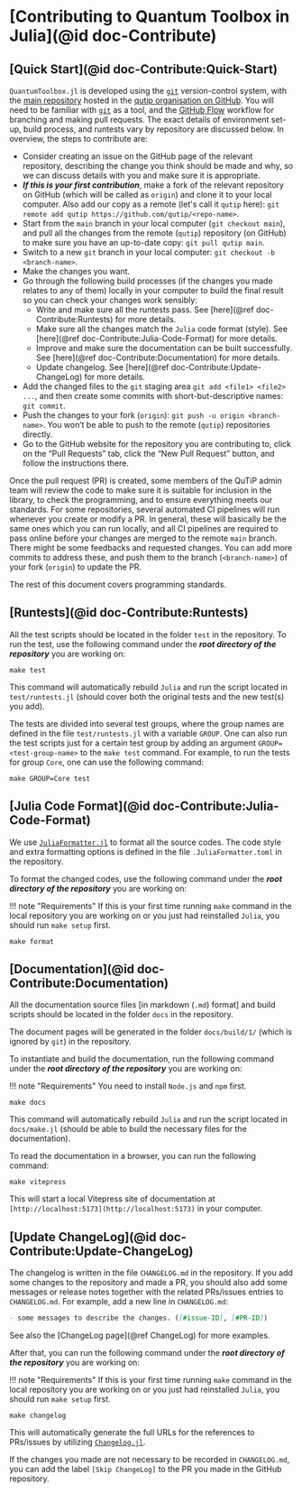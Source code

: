 # [Contributing to Quantum Toolbox in Julia](@id doc-Contribute)

## [Quick Start](@id doc-Contribute:Quick-Start)

`QuantumToolbox.jl` is developed using the [`git`](https://git-scm.com/) version-control system, with the [main repository](https://github.com/qutip/QuantumToolbox.jl) hosted in the [qutip organisation on GitHub](https://github.com/qutip). You will need to be familiar with [`git`](https://git-scm.com/) as a tool, and the [GitHub Flow](https://docs.github.com/en/get-started/quickstart/github-flow) workflow for branching and making pull requests. The exact details of environment set-up, build process, and runtests vary by repository are discussed below. In overview, the steps to contribute are:

- Consider creating an issue on the GitHub page of the relevant repository, describing the change you think should be made and why, so we can discuss details with you and make sure it is appropriate.
- *__If this is your first contribution__*, make a fork of the relevant repository on GitHub (which will be called as `origin`) and clone it to your local computer. Also add our copy as a remote (let's call it `qutip` here): `git remote add qutip https://github.com/qutip/<repo-name>`.
- Start from the `main` branch in your local computer (`git checkout main`), and pull all the changes from the remote (`qutip`) repository (on GitHub) to make sure you have an up-to-date copy: `git pull qutip main`.
- Switch to a new `git` branch in your local computer: `git checkout -b <branch-name>`.
- Make the changes you want.
- Go through the following build processes (if the changes you made relates to any of them) locally in your computer to build the final result so you can check your changes work sensibly:
    - Write and make sure all the runtests pass. See [here](@ref doc-Contribute:Runtests) for more details.
    - Make sure all the changes match the `Julia` code format (style). See [here](@ref doc-Contribute:Julia-Code-Format) for more details.
    - Improve and make sure the documentation can be built successfully. See [here](@ref doc-Contribute:Documentation) for more details.
    - Update changelog. See [here](@ref doc-Contribute:Update-ChangeLog) for more details.
- Add the changed files to the `git` staging area `git add <file1> <file2> ...`, and then create some commits with short-but-descriptive names: `git commit`.
- Push the changes to your fork (`origin`): `git push -u origin <branch-name>`. You won’t be able to push to the remote (`qutip`) repositories directly.
- Go to the GitHub website for the repository you are contributing to, click on the “Pull Requests” tab, click the “New Pull Request” button, and follow the instructions there.

Once the pull request (PR) is created, some members of the QuTiP admin team will review the code to make sure it is suitable for inclusion in the library, to check the programming, and to ensure everything meets our standards. For some repositories, several automated CI pipelines will run whenever you create or modify a PR. In general, these will basically be the same ones which you can run locally, and all CI pipelines are required to pass online before your changes are merged to the remote `main` branch. There might be some feedbacks and requested changes. You can add more commits to address these, and push them to the branch (`<branch-name>`) of your fork (`origin`) to update the PR.

The rest of this document covers programming standards.

## [Runtests](@id doc-Contribute:Runtests)

All the test scripts should be located in the folder `test` in the repository. To run the test, use the following command under the *__root directory of the repository__* you are working on:

```shell
make test
```

This command will automatically rebuild `Julia` and run the script located in `test/runtests.jl` (should cover both the original tests and the new test(s) you add).

The tests are divided into several test groups, where the group names are defined in the file `test/runtests.jl` with a variable `GROUP`. One can also run the test scripts just for a certain test group by adding an argument `GROUP=<test-group-name>` to the `make test` command. For example, to run the tests for group `Core`, one can use the following command:

```shell
make GROUP=Core test
```

## [Julia Code Format](@id doc-Contribute:Julia-Code-Format)

We use [`JuliaFormatter.jl`](https://github.com/domluna/JuliaFormatter.jl) to format all the source codes. The code style and extra formatting options is defined in the file `.JuliaFormatter.toml` in the repository.

To format the changed codes, use the following command under the *__root directory of the repository__* you are working on:

!!! note "Requirements"
    If this is your first time running `make` command in the local repository you are working on or you just had reinstalled `Julia`, you should run `make setup` first.

```shell
make format
```

## [Documentation](@id doc-Contribute:Documentation)

All the documentation source files [in markdown (`.md`) format] and build scripts should be located in the folder `docs` in the repository.

The document pages will be generated in the folder `docs/build/1/` (which is ignored by `git`) in the repository.

To instantiate and build the documentation, run the following command under the *__root directory of the repository__* you are working on:

!!! note "Requirements"
    You need to install `Node.js` and `npm` first.

```shell
make docs
```

This command will automatically rebuild `Julia` and run the script located in `docs/make.jl` (should be able to build the necessary files for the documentation).

To read the documentation in a browser, you can run the following command:

```shell
make vitepress
```

This will start a local Vitepress site of documentation at `[http://localhost:5173](http://localhost:5173)` in your computer.

## [Update ChangeLog](@id doc-Contribute:Update-ChangeLog)

The changelog is written in the file `CHANGELOG.md` in the repository. If you add some changes to the repository and made a PR, you should also add some messages or release notes together with the related PRs/issues entries to `CHANGELOG.md`. For example, add a new line in `CHANGELOG.md`:

```markdown
- some messages to describe the changes. ([#issue-ID], [#PR-ID])
```

See also the [ChangeLog page](@ref ChangeLog) for more examples.

After that, you can run the following command under the *__root directory of the repository__* you are working on:

!!! note "Requirements"
    If this is your first time running `make` command in the local repository you are working on or you just had reinstalled `Julia`, you should run `make setup` first.

```shell
make changelog
```

This will automatically generate the full URLs for the references to PRs/issues by utilizing [`Changelog.jl`](https://github.com/JuliaDocs/Changelog.jl).

If the changes you made are not necessary to be recorded in `CHANGELOG.md`, you can add the label `[Skip ChangeLog]` to the PR you made in the GitHub repository.
